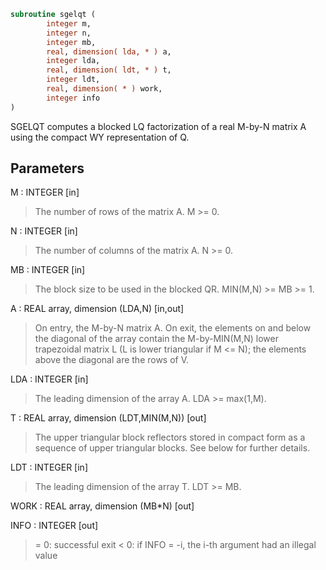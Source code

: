 ```fortran
subroutine sgelqt (
        integer m,
        integer n,
        integer mb,
        real, dimension( lda, * ) a,
        integer lda,
        real, dimension( ldt, * ) t,
        integer ldt,
        real, dimension( * ) work,
        integer info
)
```

SGELQT computes a blocked LQ factorization of a real M-by-N matrix A
using the compact WY representation of Q.

## Parameters
M : INTEGER [in]
> The number of rows of the matrix A.  M >= 0.

N : INTEGER [in]
> The number of columns of the matrix A.  N >= 0.

MB : INTEGER [in]
> The block size to be used in the blocked QR.  MIN(M,N) >= MB >= 1.

A : REAL array, dimension (LDA,N) [in,out]
> On entry, the M-by-N matrix A.
> On exit, the elements on and below the diagonal of the array
> contain the M-by-MIN(M,N) lower trapezoidal matrix L (L is
> lower triangular if M <= N); the elements above the diagonal
> are the rows of V.

LDA : INTEGER [in]
> The leading dimension of the array A.  LDA >= max(1,M).

T : REAL array, dimension (LDT,MIN(M,N)) [out]
> The upper triangular block reflectors stored in compact form
> as a sequence of upper triangular blocks.  See below
> for further details.

LDT : INTEGER [in]
> The leading dimension of the array T.  LDT >= MB.

WORK : REAL array, dimension (MB\*N) [out]

INFO : INTEGER [out]
> = 0:  successful exit
> < 0:  if INFO = -i, the i-th argument had an illegal value
